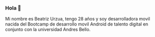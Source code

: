 ### Hola 👋
Mi nombre es Beatriz Urzua, tengo 28 años y soy desarrolladora movil nacida del Bootcamp de desarrollo movil Android
de talento digital en conjunto con la universidad Andres Bello. 

